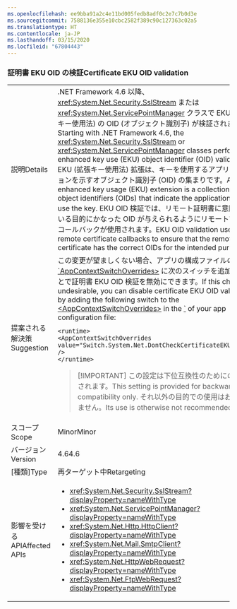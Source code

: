```yaml
---
ms.openlocfilehash: ee9bba91a2c4e11bd005fedb8adf0c2e7c7b0d3e
ms.sourcegitcommit: 7588136e355e10cbc2582f389c90c127363c02a5
ms.translationtype: HT
ms.contentlocale: ja-JP
ms.lasthandoff: 03/15/2020
ms.locfileid: "67804443"
---
```

### <a name="certificate-eku-oid-validation"></a><span data-ttu-id="81885-101">証明書 EKU OID の検証</span><span class="sxs-lookup"><span data-stu-id="81885-101">Certificate EKU OID validation</span></span>

|   |   |
|---|---|
|<span data-ttu-id="81885-102">説明</span><span class="sxs-lookup"><span data-stu-id="81885-102">Details</span></span>|<span data-ttu-id="81885-103">.NET Framework 4.6 以降、<xref:System.Net.Security.SslStream> または <xref:System.Net.ServicePointManager> クラスで EKU (拡張キー使用法) の OID (オブジェクト識別子) が検証されます。</span><span class="sxs-lookup"><span data-stu-id="81885-103">Starting with .NET Framework 4.6, the <xref:System.Net.Security.SslStream> or <xref:System.Net.ServicePointManager> classes perform enhanced key use (EKU) object identifier (OID) validation.</span></span> <span data-ttu-id="81885-104">EKU (拡張キー使用法) 拡張は、キーを使用するアプリケーションを示すオブジェクト識別子 (OID) の集まりです。</span><span class="sxs-lookup"><span data-stu-id="81885-104">An enhanced key usage (EKU) extension is a collection of object identifiers (OIDs) that indicate the applications that use the key.</span></span> <span data-ttu-id="81885-105">EKU OID 検証では、リモート証明書に意図している目的にかなった OID が与えられるようにリモート証明書コールバックが使用されます。</span><span class="sxs-lookup"><span data-stu-id="81885-105">EKU OID validation uses remote certificate callbacks to ensure that the remote certificate has the correct OIDs for the intended purpose.</span></span>|
|<span data-ttu-id="81885-106">提案される解決策</span><span class="sxs-lookup"><span data-stu-id="81885-106">Suggestion</span></span>|<span data-ttu-id="81885-107">この変更が望ましくない場合、アプリの構成ファイルの [\<](~/docs/framework/configure-apps/file-schema/runtime/appcontextswitchoverrides-element.md) の [\`AppContextSwitchOverrides>](~/docs/framework/configure-apps/file-schema/runtime/runtime-element.md) に次のスイッチを追加することで証明書 EKU OID 検証を無効にできます。</span><span class="sxs-lookup"><span data-stu-id="81885-107">If this change is undesirable, you can disable certificate EKU OID validation by adding the following switch to the [\<AppContextSwitchOverrides>](~/docs/framework/configure-apps/file-schema/runtime/appcontextswitchoverrides-element.md) in the [\`](~/docs/framework/configure-apps/file-schema/runtime/runtime-element.md) of your app configuration file:</span></span><pre><code class="lang-xml">&lt;runtime&gt;&#13;&#10;&lt;AppContextSwitchOverrides&#13;&#10;value=&quot;Switch.System.Net.DontCheckCertificateEKUs=true&quot; /&gt;&#13;&#10;&lt;/runtime&gt;&#13;&#10;</code></pre> <blockquote> [!IMPORTANT] <span data-ttu-id="81885-108">この設定は下位互換性のためにのみ提供されます。</span><span class="sxs-lookup"><span data-stu-id="81885-108">This setting is provided for backward compatibility only.</span></span> <span data-ttu-id="81885-109">それ以外の目的での使用はお勧めしません。</span><span class="sxs-lookup"><span data-stu-id="81885-109">Its use is otherwise not recommended.</span></span></blockquote> |
|<span data-ttu-id="81885-110">スコープ</span><span class="sxs-lookup"><span data-stu-id="81885-110">Scope</span></span>|<span data-ttu-id="81885-111">Minor</span><span class="sxs-lookup"><span data-stu-id="81885-111">Minor</span></span>|
|<span data-ttu-id="81885-112">バージョン</span><span class="sxs-lookup"><span data-stu-id="81885-112">Version</span></span>|<span data-ttu-id="81885-113">4.6</span><span class="sxs-lookup"><span data-stu-id="81885-113">4.6</span></span>|
|<span data-ttu-id="81885-114">[種類]</span><span class="sxs-lookup"><span data-stu-id="81885-114">Type</span></span>|<span data-ttu-id="81885-115">再ターゲット中</span><span class="sxs-lookup"><span data-stu-id="81885-115">Retargeting</span></span>|
|<span data-ttu-id="81885-116">影響を受ける API</span><span class="sxs-lookup"><span data-stu-id="81885-116">Affected APIs</span></span>|<ul><li><xref:System.Net.Security.SslStream?displayProperty=nameWithType></li><li><xref:System.Net.ServicePointManager?displayProperty=nameWithType></li><li><xref:System.Net.Http.HttpClient?displayProperty=nameWithType></li><li><xref:System.Net.Mail.SmtpClient?displayProperty=nameWithType></li><li><xref:System.Net.HttpWebRequest?displayProperty=nameWithType></li><li><xref:System.Net.FtpWebRequest?displayProperty=nameWithType></li></ul>|
